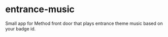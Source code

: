 # entrance-music
Small app for Method front door that plays entrance theme music based on your badge id. 
